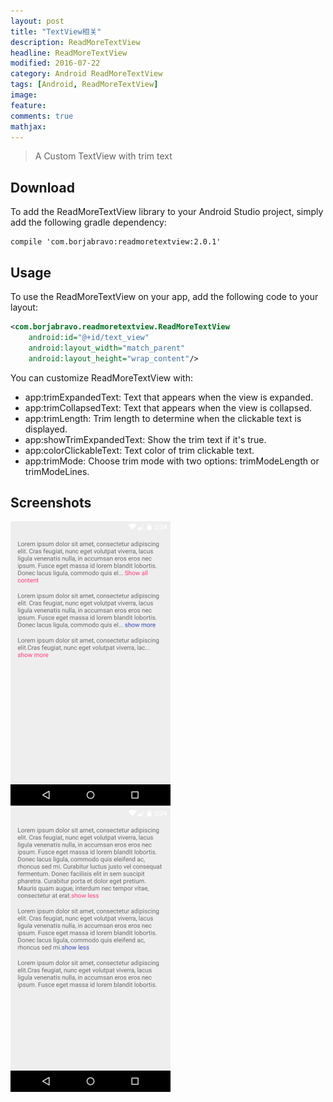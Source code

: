 ```yaml
---
layout: post
title: "TextView相关"
description: ReadMoreTextView
headline: ReadMoreTextView
modified: 2016-07-22
category: Android ReadMoreTextView
tags: [Android, ReadMoreTextView]
image:
feature:
comments: true
mathjax:
---
```



>A Custom TextView with trim text

## Download

To add the ReadMoreTextView library to your Android Studio project, simply add the following gradle dependency:

```
compile 'com.borjabravo:readmoretextview:2.0.1'
```

## Usage

To use the ReadMoreTextView on your app, add the following code to your layout:

```xml
<com.borjabravo.readmoretextview.ReadMoreTextView
    android:id="@+id/text_view"
    android:layout_width="match_parent"
    android:layout_height="wrap_content"/>
```

You can customize ReadMoreTextView with:

- app:trimExpandedText: Text that appears when the view is expanded.
- app:trimCollapsedText: Text that appears when the view is collapsed.
- app:trimLength: Trim length to determine when the clickable text is displayed.
- app:showTrimExpandedText: Show the trim text if it's true.
- app:colorClickableText: Text color of trim clickable text.
- app:trimMode: Choose trim mode with two options: trimModeLength or trimModeLines.

## Screenshots

![screenshot](/assets/images/2016/07/collapsed.png)
![screenshot](/assets/images/2016/07/expanded.png)
